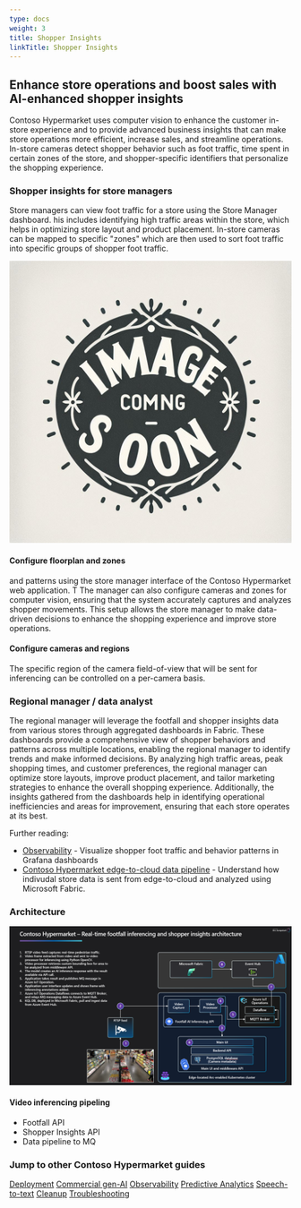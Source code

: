 ```yaml
---
type: docs
weight: 3
title: Shopper Insights
linkTitle: Shopper Insights
---
```


## Enhance store operations and boost sales with AI-enhanced shopper insights

Contoso Hypermarket uses computer vision to enhance the customer in-store experience and to provide advanced business insights that can make store operations more efficient, increase sales, and streamline operations. In-store cameras detect shopper behavior such as foot traffic, time spent in certain zones of the store, and shopper-specific identifiers that personalize the shopping experience.

### Shopper insights for store managers

Store managers can view foot traffic for a store using the Store Manager dashboard. his includes identifying high traffic areas within the store, which helps in optimizing store layout and product placement. In-store cameras can be mapped to specific "zones" which are then used to sort foot traffic into specific groups of shopper foot traffic.

![A screenshot showing the store manager dashboard](placeholder.png)

#### Configure floorplan and zones

 and patterns using the store manager interface of the Contoso Hypermarket web application. T The manager can also configure cameras and zones for computer vision, ensuring that the system accurately captures and analyzes shopper movements. This setup allows the store manager to make data-driven decisions to enhance the shopping experience and improve store operations.

#### Configure cameras and regions

The specific region of the camera field-of-view that will be sent for inferencing can be controlled on a per-camera basis.

### Regional manager / data analyst

The regional manager will leverage the footfall and shopper insights data from various stores through aggregated dashboards in Fabric. These dashboards provide a comprehensive view of shopper behaviors and patterns across multiple locations, enabling the regional manager to identify trends and make informed decisions. By analyzing high traffic areas, peak shopping times, and customer preferences, the regional manager can optimize store layouts, improve product placement, and tailor marketing strategies to enhance the overall shopping experience. Additionally, the insights gathered from the dashboards help in identifying operational inefficiencies and areas for improvement, ensuring that each store operates at its best.

Further reading:

- [Observability](../observability/_index.md) - Visualize shopper foot traffic and behavior patterns in Grafana dashboards
- [Contoso Hypermarket edge-to-cloud data pipeline](../data_pipeline/_index.md) - Understand how indivudal store data is sent from edge-to-cloud and analyzed using Microsoft Fabric.

### Architecture

![A diagram depicting the shopper insights system architecture](./footfall_diagram.png)

#### Video inferencing pipeling

- Footfall API
- Shopper Insights API
- Data pipeline to MQ

### Jump to other Contoso Hypermarket guides

[Deployment](../deployment/_index.md)
[Commercial gen-AI](../cerebral/_index.md)
[Observability](../observability/_index.md)
[Predictive Analytics](../predictive_analytics/_index.md)
[Speech-to-text](../speech_to_text/_index.md)
[Cleanup](../cleanup/_index.md)
[Troubleshooting](../troubleshooting/_index.md)
